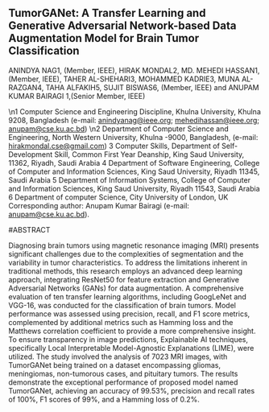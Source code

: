 ## TumorGANet: A Transfer Learning and Generative Adversarial Network-based Data Augmentation Model for Brain Tumor Classification

ANINDYA NAG1, (Member, IEEE), HIRAK MONDAL2, MD. MEHEDI HASSAN1, (Member, IEEE), TAHER AL-SHEHARI3, MOHAMMED KADRIE3, MUNA AL-RAZGAN4, TAHA ALFAKIH5, SUJIT BISWAS6, (Member, IEEE) and ANUPAM KUMAR BAIRAGI 1,(Senior Member, IEEE)

\n1 Computer Science and Engineering Discipline, Khulna University, Khulna 9208, Bangladesh (e-mail: anindyanag@ieee.org; mehedihassan@ieee.org;
anupam@cse.ku.ac.bd)
\n2 Department of Computer Science and Engineering, North Western University, Khulna -9000, Bangladesh, (e-mail: hirakmondal.cse@gmail.com)
3 Computer Skills, Department of Self-Development Skill, Common First Year Deanship, King Saud University, 11362, Riyadh, Saudi Arabia
4 Department of Software Engineering, College of Computer and Information Sciences, King Saud University, Riyadh 11345, Saudi Arabia
5 Department of Information Systems, College of Computer and Information Sciences, King Saud University, Riyadh 11543, Saudi Arabia
6 Department of computer Science, City University of London, UK
Corresponding author: Anupam Kumar Bairagi (e-mail: anupam@cse.ku.ac.bd).

#ABSTRACT

Diagnosing brain tumors using magnetic resonance imaging (MRI) presents significant challenges due to the complexities of segmentation and the variability in tumor characteristics. To address the limitations inherent in traditional methods, this research employs an advanced deep learning approach, integrating ResNet50 for feature extraction and Generative Adversarial Networks (GANs) for data augmentation. A comprehensive evaluation of ten transfer learning algorithms, including GoogLeNet and VGG-16, was conducted for the classification of brain tumors. Model performance was assessed using precision, recall, and F1 score metrics, complemented by additional metrics such as Hamming loss and the Matthews correlation coefficient to provide a more comprehensive insight. To ensure transparency in image predictions, Explainable AI techniques, specifically Local Interpretable Model-Agnostic Explanations (LIME), were utilized. The study involved the analysis of 7023 MRI images, with TumorGANet being trained on a dataset encompassing gliomas, meningiomas, non-tumorous cases, and pituitary tumors. The results demonstrate the exceptional performance of proposed model named TumorGANet, achieving an accuracy of 99.53%, precision and recall rates of 100%, F1 scores of 99%, and a Hamming loss of 0.2%.
